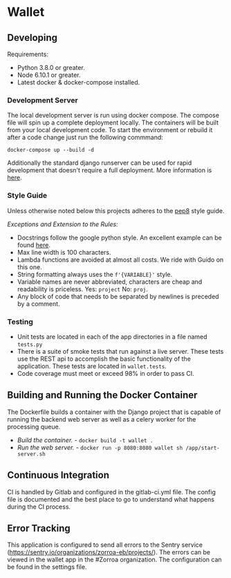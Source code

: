# Wallet

## Developing
Requirements:
 - Python 3.8.0 or greater.
 - Node 6.10.1 or greater.
 - Latest docker & docker-compose installed.
 

### Development Server
The local development server is run using docker compose. The compose file will spin up a 
complete deployment locally. The containers will be built from your local development code. 
To start the environment or rebuild it after a code change just run the following commmand:

`docker-compose up --build -d`

Additionally the standard django runserver can be used for rapid development that doesn't
require a full deployment. More information is [here](https://docs.djangoproject.com/en/2.2/intro/tutorial01/#the-development-server).

### Style Guide
Unless otherwise noted below this projects adheres to the [pep8](https://www.python.org/dev/peps/pep-0008/)
style guide.

*Exceptions and Extension to the Rules:*
- Docstrings follow the google python style. An excellent example can be found 
[here](https://sphinxcontrib-napoleon.readthedocs.io/en/latest/example_google.html).
- Max line width is 100 characters.
- Lambda functions are avoided at almost all costs. We ride with Guido on this one.
- String formatting always uses the `f'{VARIABLE}'` style.
- Variable names are never abbreviated, characters are cheap and readability is priceless. 
Yes: `project` No: `proj`.
- Any block of code that needs to be separated by newlines is preceded by a comment.

### Testing
- Unit tests are located in each of the app directories in a file named `tests.py`
- There is a suite of smoke tests that run against a live server. These tests use the REST
api to accomplish the basic functionality of the application. These tests are located in 
`wallet.tests`.
- Code coverage must meet or exceed 98% in order to pass CI.

## Building and Running the Docker Container
The Dockerfile builds a container with the Django project that is capable of running the 
backend web server as well as a celery worker for the processing queue.

- *Build the container.*  - `docker build -t wallet .`
- *Run the web server.* - `docker run -p 8080:8080 wallet sh /app/start-server.sh`

## Continuous Integration
CI is handled by Gitlab and configured in the gitlab-ci.yml file. The config file is 
documented and the best place to go to understand what happens during the CI process.

## Error Tracking
This application is configured to send all errors to the Sentry service 
(https://sentry.io/organizations/zorroa-eb/projects/). The errors can be viewed in the 
wallet app in the #Zorroa organization. The configuration can be found in the 
settings file.
